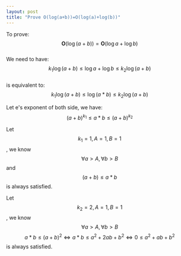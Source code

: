 ```yaml
---
layout: post
title: "Prove O(log(a+b))=O(log(a)+log(b))"
---
```

To prove: $$\mathbf{O}(\log{(a+b)})=\mathbf{O}(\log{a}+\log{b})$$  
We need to have:  
$$k_1\log{(a+b)} \le \log{a}+\log{b} \le k_2\log{(a+b)}$$  
is equivalent to:  
$$ k_1\log{(a+b)} \le \log{(a*b)} \le k_2\log{(a+b)}$$  

Let e's exponent of both side, we have:  
$$(a+b)^{k_1} \le a*b \le (a+b)^{k_2}$$

Let $$k_1=1, A=1, B = 1$$, we know $$\forall{a>A}, \forall{b>B}$$ and  $$ (a+b) \le a*b$$ is always satisfied.

Let $$k_2=2, A=1, B = 1$$, we know $$\forall{a>A}, \forall{b>B}$$ $$a*b \le (a+b)^2 \iff a*b \le a^2+2ab+b^2 \iff   0 \le a^2+ab+b^2$$ is always satisfied.

